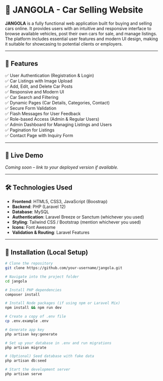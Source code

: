 # 🚗 JANGOLA - Car Selling Website

**JANGOLA** is a fully functional web application built for buying and selling cars online. It provides users with an intuitive and responsive interface to browse available vehicles, post their own cars for sale, and manage listings. The platform includes essential user features and modern UI design, making it suitable for showcasing to potential clients or employers.

---

## 📌 Features

✅ User Authentication (Registration & Login)  
✅ Car Listings with Image Upload  
✅ Add, Edit, and Delete Car Posts  
✅ Responsive and Modern UI  
✅ Car Search and Filtering  
✅ Dynamic Pages (Car Details, Categories, Contact)  
✅ Secure Form Validation  
✅ Flash Messages for User Feedback  
✅ Role-based Access (Admin & Regular Users)  
✅ Admin Dashboard for Managing Listings and Users  
✅ Pagination for Listings  
✅ Contact Page with Inquiry Form

---

## 🚀 Live Demo

*Coming soon – link to your deployed version if available.*

---

## 🛠️ Technologies Used

- **Frontend**: HTML5, CSS3, JavaScript (Boostrap)
- **Backend**: PHP (Laravel 12)
- **Database**: MySQL
- **Authentication**: Laravel Breeze or Sanctum (whichever you used)
- **Styling**: Tailwind CSS / Bootstrap (mention whichever you used)
- **Icons**: Font Awesome
- **Validation & Routing**: Laravel Features

---

## 🏁 Installation (Local Setup)

```bash
# Clone the repository
git clone https://github.com/your-username/jangola.git

# Navigate into the project folder
cd jangola

# Install PHP dependencies
composer install

# Install Node packages (if using npm or Laravel Mix)
npm install && npm run dev

# Create a copy of .env file
cp .env.example .env

# Generate app key
php artisan key:generate

# Set up your database in .env and run migrations
php artisan migrate

# (Optional) Seed database with fake data
php artisan db:seed

# Start the development server
php artisan serve
